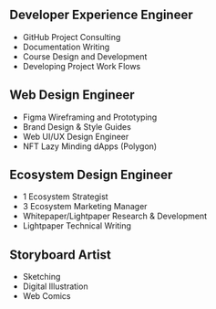 ## Developer Experience Engineer
- GitHub Project Consulting
- Documentation Writing
- Course Design and Development
- Developing Project Work Flows

## Web Design Engineer
- Figma Wireframing and Prototyping
- Brand Design & Style Guides
- Web UI/UX Design Engineer
- NFT Lazy Minding dApps (Polygon)

## Ecosystem Design Engineer
- 1 Ecosystem Strategist
- 3 Ecosystem Marketing Manager
- Whitepaper/Lightpaper Research & Development
- Lightpaper Technical Writing

## Storyboard Artist
- Sketching
- Digital Illustration
- Web Comics

